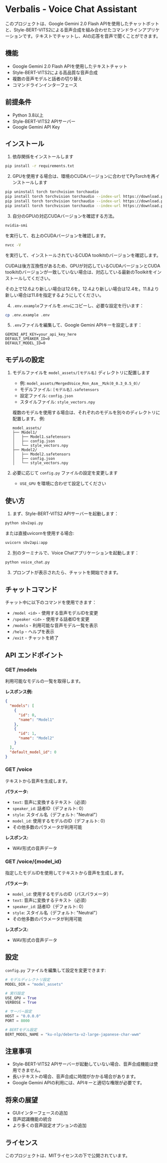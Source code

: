 # Verbalis - Voice Chat Assistant

このプロジェクトは、Google Gemini 2.0 Flash APIを使用したチャットボットと、Style-BERT-VITS2による音声合成を組み合わせたコマンドラインアプリケーションです。テキストでチャットし、AIの応答を音声で聞くことができます。

## 機能

- Google Gemini 2.0 Flash APIを使用したテキストチャット
- Style-BERT-VITS2による高品質な音声合成
- 複数の音声モデルと話者の切り替え
- コマンドラインインターフェース

## 前提条件

- Python 3.8以上
- Style-BERT-VITS2 APIサーバー
- Google Gemini API Key

## インストール

1. 依存関係をインストールします
```bash
pip install -r requirements.txt
```

2. GPUを使用する場合は、環境のCUDAバージョンに合わせてPyTorchを再インストールします
```bash
pip uninstall torch torchvision torchaudio
pip install torch torchvision torchaudio --index-url https://download.pytorch.org/whl/cu118   # CUDA 11.8の場合  
pip install torch torchvision torchaudio --index-url https://download.pytorch.org/whl/cu124   # CUDA 12.4の場合  
pip install torch torchvision torchaudio --index-url https://download.pytorch.org/whl/cu126   # CUDA 12.6の場合  
```

3. 自分のGPUの対応CUDAバージョンを確認する方法。
```bash
nvidia-smi
```
を実行して、右上のCUDAバージョンを確認します。
```bash
nvcc -V
```
を実行して、インストールされているCUDA toolkitのバージョンを確認します。

CUDAは後方互換性があるため、GPUが対応しているCUDAバージョンとCUDA toolkitのバージョンが一致していない場合は、対応している最新のToolkitをインストールしてください。

その上で12.6より新しい場合は12.6を。12.4より新しい場合は12.4を。11.8より新しい場合は11.8を指定するようにしてください。

4. `.env.example`ファイルを`.env`にコピーし、必要な設定を行います：

```bash
cp .env.example .env
```

5. `.env`ファイルを編集して、Google Gemini APIキーを設定します：

```
GEMINI_API_KEY=your_api_key_here
DEFAULT_SPEAKER_ID=0
DEFAULT_MODEL_ID=0
```

## モデルの設定

1. モデルファイルを `model_assets/[モデル名]` ディレクトリに配置します
   - 例: `model_assets/MergedVoice_Rnn_Asm__Mzk(0_0.3_0.5_0)/`
   - モデルファイル: `[モデル名].safetensors`
   - 設定ファイル: `config.json`
   - スタイルファイル: `style_vectors.npy`

   複数のモデルを使用する場合は、それぞれのモデルを別々のディレクトリに配置します。
   例:
   ```
   model_assets/
   ├── Model1/
   │   ├── Model1.safetensors
   │   ├── config.json
   │   └── style_vectors.npy
   ├── Model2/
   │   ├── Model2.safetensors
   │   ├── config.json
   │   └── style_vectors.npy
   ```

2. 必要に応じて `config.py` ファイルの設定を変更します
   - `USE_GPU` を環境に合わせて設定してください

## 使い方

1. まず、Style-BERT-VITS2 APIサーバーを起動します：

```bash
python sbv2api.py
```

または直接uvicornを使用する場合:
```bash
uvicorn sbv2api:app
```

2. 別のターミナルで、Voice Chatアプリケーションを起動します：

```bash
python voice_chat.py
```

3. プロンプトが表示されたら、チャットを開始できます。

## チャットコマンド

チャット中に以下のコマンドを使用できます：

- `/model <id>` - 使用する音声モデルIDを変更
- `/speaker <id>` - 使用する話者IDを変更
- `/models` - 利用可能な音声モデル一覧を表示
- `/help` - ヘルプを表示
- `/exit` - チャットを終了

## API エンドポイント

### GET /models

利用可能なモデルの一覧を取得します。

**レスポンス例:**
```json
{
  "models": [
    {
      "id": 0,
      "name": "Model1"
    },
    {
      "id": 1,
      "name": "Model2"
    }
  ],
  "default_model_id": 0
}
```

### GET /voice

テキストから音声を生成します。

**パラメータ:**
- `text`: 音声に変換するテキスト（必須）
- `speaker_id`: 話者ID（デフォルト: 0）
- `style`: スタイル名（デフォルト: "Neutral"）
- `model_id`: 使用するモデルのID（デフォルト: 0）
- その他多数のパラメータが利用可能

**レスポンス:**
- WAV形式の音声データ

### GET /voice/{model_id}

指定したモデルIDを使用してテキストから音声を生成します。

**パラメータ:**
- `model_id`: 使用するモデルのID（パスパラメータ）
- `text`: 音声に変換するテキスト（必須）
- `speaker_id`: 話者ID（デフォルト: 0）
- `style`: スタイル名（デフォルト: "Neutral"）
- その他多数のパラメータが利用可能

**レスポンス:**
- WAV形式の音声データ

## 設定

`config.py` ファイルを編集して設定を変更できます:

```python
# モデルディレクトリ設定
MODEL_DIR = "model_assets"

# 実行設定
USE_GPU = True
VERBOSE = True

# サーバー設定
HOST = "0.0.0.0"
PORT = 8000

# BERTモデル設定
BERT_MODEL_NAME = "ku-nlp/deberta-v2-large-japanese-char-wwm"
```

## 注意事項

- Style-BERT-VITS2 APIサーバーが起動していない場合、音声合成機能は使用できません。
- 長いテキストの場合、音声合成に時間がかかる場合があります。
- Google Gemini APIの利用には、APIキーと適切な権限が必要です。

## 将来の展望

- GUIインターフェースの追加
- 音声認識機能の統合
- より多くの音声設定オプションの追加

## ライセンス

このプロジェクトは、MITライセンスの下で公開されています。 